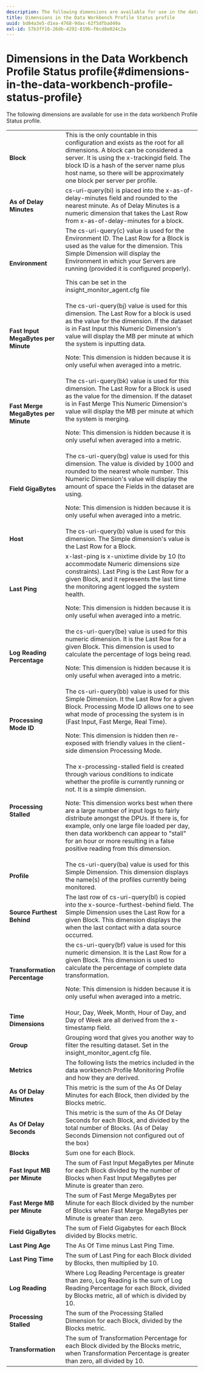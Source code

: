 ```yaml
---
description: The following dimensions are available for use in the data workbench Profile Status profile.
title: Dimensions in the Data Workbench Profile Status profile
uuid: bd84a3e5-d1ea-4768-9dac-62f5dfbad49a
exl-id: 57b3ff16-26db-4292-819b-f6cd8e024c2a
---
```

# Dimensions in the Data Workbench Profile Status profile{#dimensions-in-the-data-workbench-profile-status-profile}

The following dimensions are available for use in the data workbench Profile Status profile.

<table id="table_DD143B4F15FF446DAD24BD2473B485B9"> 
 <tbody> 
  <tr> 
   <td colname="col1"> <b>Block</b> </td> 
   <td colname="col2"> This is the only countable in this configuration and exists as the root for all dimensions. A block can be considered a server. It is using the x-trackingid field. The block ID is a hash of the server name plus host name, so there will be approximately one block per server per profile. </td> 
  </tr> 
  <tr> 
   <td colname="col1"> <b>As of Delay Minutes</b> </td> 
   <td colname="col2"> cs-uri-query(bi) is placed into the x-as-of-delay-minutes field and rounded to the nearest minute. As of Delay Minutes is a numeric dimension that takes the Last Row from x-as-of-delay-minutes for a block. </td> 
  </tr> 
  <tr> 
   <td colname="col1"> <b>Environment</b> </td> 
   <td colname="col2"> The cs-uri-query(c) value is used for the Environment ID. The Last Row for a Block is used as the value for the dimension. This Simple Dimension will display the Environment in which your Servers are running (provided it is configured properly). <p>This can be set in the insight_monitor_agent.cfg file </p></td> 
  </tr> 
  <tr> 
   <td colname="col1"> <b>Fast Input MegaBytes per Minute</b> </td> 
   <td colname="col2"> The cs-uri-query(bj) value is used for this dimension. The Last Row for a block is used as the value for the dimension. If the dataset is in Fast Input this Numeric Dimension's value will display the MB per minute at which the system is inputting data. <p>Note:  This dimension is hidden because it is only useful when averaged into a metric. </p></td> 
  </tr> 
  <tr> 
   <td colname="col1"> <b>Fast Merge MegaBytes per Minute</b> </td> 
   <td colname="col2">The cs-uri-query(bk) value is used for this dimension. The Last Row for a Block is used as the value for the dimension. If the dataset is in Fast Merge This Numeric Dimension's value will display the MB per minute at which the system is merging. <p>Note:  This dimension is hidden because it is only useful when averaged into a metric. </p></td> 
  </tr> 
  <tr> 
   <td colname="col1"> <b>Field GigaBytes</b> </td> 
   <td colname="col2"> The cs-uri-query(bg) value is used for this dimension. The value is divided by 1000 and rounded to the nearest whole number. This Numeric Dimension's value will display the amount of space the Fields in the dataset are using. <p>Note:  This dimension is hidden because it is only useful when averaged into a metric. </p></td> 
  </tr> 
  <tr> 
   <td colname="col1"> <b>Host</b> </td> 
   <td colname="col2"> The cs-uri-query(b) value is used for this dimension. The Simple dimension's value is the Last Row for a Block. </td> 
  </tr> 
  <tr> 
   <td colname="col1"> <b>Last Ping</b> </td> 
   <td colname="col2">x-last-ping is x-unixtime divide by 10 (to accommodate Numeric dimensions size constraints). Last Ping is the Last Row for a given Block, and it represents the last time the monitoring agent logged the system health. <p>Note:  This dimension is hidden because it is only useful when averaged into a metric. </p></td> 
  </tr> 
  <tr> 
   <td colname="col1"> <b>Log Reading Percentage</b> </td> 
   <td colname="col2">the cs-uri-query(be) value is used for this numeric dimension. It is the Last Row for a given Block. This dimension is used to calculate the percentage of logs being read. <p>Note:  This dimension is hidden because it is only useful when averaged into a metric. </p></td> 
  </tr> 
  <tr> 
   <td colname="col1"> <b>Processing Mode ID</b> </td> 
   <td colname="col2"> The cs-uri-query(bb) value is used for this Simple Dimension. It the Last Row for a given Block. Processing Mode ID allows one to see what mode of processing the system is in (Fast Input, Fast Merge, Real Time). <p>Note:  This dimension is hidden then re-exposed with friendly values in the client-side dimension Processing Mode. </p></td> 
  </tr> 
  <tr> 
   <td colname="col1"> <b>Processing Stalled</b> </td> 
   <td colname="col2"> The x-processing-stalled field is created through various conditions to indicate whether the profile is currently running or not. It is a simple dimension. <p>Note:  This dimension works best when there are a large number of input logs to fairly distribute amongst the DPUs. If there is, for example, only one large file loaded per day, then data workbench can appear to "stall" for an hour or more resulting in a false positive reading from this dimension. </p></td> 
  </tr> 
  <tr> 
   <td colname="col1"> <b>Profile</b> </td> 
   <td colname="col2"> The cs-uri-query(ba) value is used for this Simple Dimension. This dimension displays the name(s) of the profiles currently being monitored. </td> 
  </tr> 
  <tr> 
   <td colname="col1"> <b>Source Furthest Behind</b> </td> 
   <td colname="col2"> The last row of cs-uri-query(bl) is copied into the x-source-furthest-behind field. The Simple Dimension uses the Last Row for a given Block. This dimension displays the when the last contact with a data source occurred. </td> 
  </tr> 
  <tr> 
   <td colname="col1"> <b>Transformation Percentage</b> </td> 
   <td colname="col2"> the cs-uri-query(bf) value is used for this numeric dimension. It is the Last Row for a given Block. This dimension is used to calculate the percentage of complete data transformation. <p>Note:  This dimension is hidden because it is only useful when averaged into a metric. </p></td> 
  </tr> 
  <tr> 
   <td colname="col1"> <b>Time Dimensions</b> </td> 
   <td colname="col2"> Hour, Day, Week, Month, Hour of Day, and Day of Week are all derived from the x-timestamp field. </td> 
  </tr> 
  <tr> 
   <td colname="col1"> <b>Group</b> </td> 
   <td colname="col2"> Grouping word that gives you another way to filter the resulting dataset. Set in the insight_monitor_agent.cfg file. </td> 
  </tr> 
  <tr> 
   <td colname="col1"> <b>Metrics</b> </td> 
   <td colname="col2"> The following lists the metrics included in the data workbench Profile Monitoring Profile and how they are derived. </td> 
  </tr> 
  <tr> 
   <td colname="col1"> <b>As Of Delay Minutes</b> </td> 
   <td colname="col2"> This metric is the sum of the As Of Delay Minutes for each Block, then divided by the Blocks metric. </td> 
  </tr> 
  <tr> 
   <td colname="col1"> <b>As Of Delay Seconds</b> </td> 
   <td colname="col2"> This metric is the sum of the As Of Delay Seconds for each Block, and divided by the total number of Blocks. (As of Delay Seconds Dimension not configured out of the box) </td> 
  </tr> 
  <tr> 
   <td colname="col1"> <b>Blocks</b> </td> 
   <td colname="col2"> Sum one for each Block. </td> 
  </tr> 
  <tr> 
   <td colname="col1"> <b>Fast Input MB per Minute</b> </td> 
   <td colname="col2"> The sum of Fast Input MegaBytes per Minute for each Block divided by the number of Blocks when Fast Input MegaBytes per Minute is greater than zero. </td> 
  </tr> 
  <tr> 
   <td colname="col1"> <b>Fast Merge MB per Minute</b> </td> 
   <td colname="col2"> The sum of Fast Merge MegaBytes per Minute for each Block divided by the number of Blocks when Fast Merge MegaBytes per Minute is greater than zero. </td> 
  </tr> 
  <tr> 
   <td colname="col1"> <b>Field GigaBytes</b> </td> 
   <td colname="col2"> The sum of Field Gigabytes for each Block divided by Blocks metric. </td> 
  </tr> 
  <tr> 
   <td colname="col1"> <b>Last Ping Age</b> </td> 
   <td colname="col2"> The As Of Time minus Last Ping Time. </td> 
  </tr> 
  <tr> 
   <td colname="col1"> <b>Last Ping Time</b> </td> 
   <td colname="col2"> The sum of Last Ping for each Block divided by Blocks, then multiplied by 10. </td> 
  </tr> 
  <tr> 
   <td colname="col1"> <b>Log Reading</b> </td> 
   <td colname="col2"> Where Log Reading Percentage is greater than zero, Log Reading is the sum of Log Reading Percentage for each Block, divided by Blocks metric, all of which is divided by 10. </td> 
  </tr> 
  <tr> 
   <td colname="col1"> <b>Processing Stalled</b> </td> 
   <td colname="col2"> The sum of the Processing Stalled Dimension for each Block, divided by the Blocks metric. </td> 
  </tr> 
  <tr> 
   <td colname="col1"> <b>Transformation</b> </td> 
   <td colname="col2"> The sum of Transformation Percentage for each Block divided by the Blocks metric, when Transformation Percentage is greater than zero, all divided by 10. </td> 
  </tr> 
 </tbody> 
</table>
